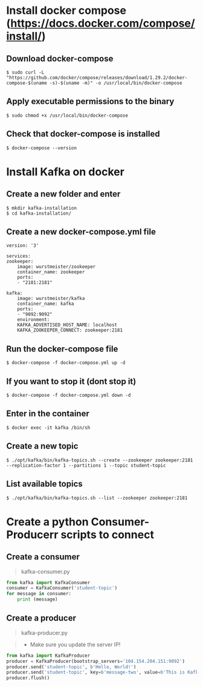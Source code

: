 # Install docker compose (https://docs.docker.com/compose/install/)

## Download docker-compose
    $ sudo curl -L "https://github.com/docker/compose/releases/download/1.29.2/docker-compose-$(uname -s)-$(uname -m)" -o /usr/local/bin/docker-compose

## Apply executable permissions to the binary

    $ sudo chmod +x /usr/local/bin/docker-compose

## Check that docker-compose is installed

    $ docker-compose --version

# Install Kafka on docker

## Create a new folder and enter

    $ mkdir kafka-installation
    $ cd kafka-installation/


## Create a new docker-compose.yml file

    version: '3'

    services:
    zookeeper: 
        image: wurstmeister/zookeeper
        container_name: zookeeper
        ports:
        - "2181:2181"

    kafka:
        image: wurstmeister/kafka
        container_name: kafka
        ports:
        - "9092:9092"
        environment:
        KAFKA_ADVERTISED_HOST_NAME: localhost
        KAFKA_ZOOKEEPER_CONNECT: zookeeper:2181

## Run the docker-compose file

    $ docker-compose -f docker-compose.yml up -d

## If you want to stop it (dont stop it)

    $ docker-compose -f docker-compose.yml down -d

## Enter in the container

    $ docker exec -it kafka /bin/sh

## Create a new topic

    $ ./opt/kafka/bin/kafka-topics.sh --create --zookeeper zookeeper:2181 --replication-factor 1 --partitions 1 --topic student-topic

## List available topics

    $ ./opt/kafka/bin/kafka-topics.sh --list --zookeeper zookeeper:2181

# Create a python Consumer-Producerr scripts to connect

## Create a consumer
> kafka-consumer.py

```python
from kafka import KafkaConsumer
consumer = KafkaConsumer('student-topic')
for message in consumer:
    print (message)
```

## Create a producer

> kafka-producer.py

> * Make sure you update the server IP!

```python
from kafka import KafkaProducer
producer = KafkaProducer(bootstrap_servers='104.154.204.151:9092')
producer.send('student-topic', b'Hello, World!')
producer.send('student-topic', key=b'message-two', value=b'This is Kafka message from the producer')
producer.flush()
```
